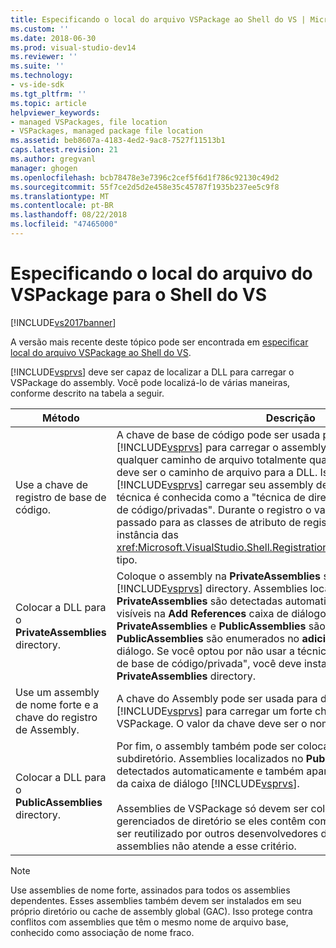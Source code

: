 ```yaml
---
title: Especificando o local do arquivo VSPackage ao Shell do VS | Microsoft Docs
ms.custom: ''
ms.date: 2018-06-30
ms.prod: visual-studio-dev14
ms.reviewer: ''
ms.suite: ''
ms.technology:
- vs-ide-sdk
ms.tgt_pltfrm: ''
ms.topic: article
helpviewer_keywords:
- managed VSPackages, file location
- VSPackages, managed package file location
ms.assetid: beb8607a-4183-4ed2-9ac8-7527f11513b1
caps.latest.revision: 21
ms.author: gregvanl
manager: ghogen
ms.openlocfilehash: bcb78478e3e7396c2cef5f6d1f786c92130c49d2
ms.sourcegitcommit: 55f7ce2d5d2e458e35c45787f1935b237ee5c9f8
ms.translationtype: MT
ms.contentlocale: pt-BR
ms.lasthandoff: 08/22/2018
ms.locfileid: "47465000"
---
```

# <a name="specifying-vspackage-file-location-to-the-vs-shell"></a>Especificando o local do arquivo do VSPackage para o Shell do VS
[!INCLUDE[vs2017banner](../../includes/vs2017banner.md)]

A versão mais recente deste tópico pode ser encontrada em [especificar local do arquivo VSPackage ao Shell do VS](https://docs.microsoft.com/visualstudio/extensibility/internals/specifying-vspackage-file-location-to-the-vs-shell).  
  
[!INCLUDE[vsprvs](../../includes/vsprvs-md.md)] deve ser capaz de localizar a DLL para carregar o VSPackage do assembly. Você pode localizá-lo de várias maneiras, conforme descrito na tabela a seguir.  
  
|Método|Descrição|  
|------------|-----------------|  
|Use a chave de registro de base de código.|A chave de base de código pode ser usada para direcionar [!INCLUDE[vsprvs](../../includes/vsprvs-md.md)] para carregar o assembly de VSPackage a partir de qualquer caminho de arquivo totalmente qualificado. O valor da chave deve ser o caminho de arquivo para a DLL. Isso é a melhor maneira de ter [!INCLUDE[vsprvs](../../includes/vsprvs-md.md)] carregar seu assembly de pacote. Às vezes, essa técnica é conhecida como a "técnica de diretório de instalação de base de código/privadas". Durante o registro o valor da Base de código é passado para as classes de atributo de registro por meio de uma instância das <xref:Microsoft.VisualStudio.Shell.RegistrationAttribute.RegistrationContext> tipo.|  
|Colocar a DLL para o **PrivateAssemblies** directory.|Coloque o assembly na **PrivateAssemblies** subdiretório do [!INCLUDE[vsprvs](../../includes/vsprvs-md.md)] directory. Assemblies localizados no **PrivateAssemblies** são detectadas automaticamente, mas não são visíveis na **Add References** caixa de diálogo. A diferença entre **PrivateAssemblies** e **PublicAssemblies** são que os assemblies no **PublicAssemblies** são enumerados no **adicionar referências**  caixa de diálogo. Se você optou por não usar a técnica de "diretório de instalação de base de código/privada", você deve instalar para o **PrivateAssemblies** directory.|  
|Use um assembly de nome forte e a chave do registro de Assembly.|A chave do Assembly pode ser usada para direcionar explicitamente [!INCLUDE[vsprvs](../../includes/vsprvs-md.md)] para carregar um forte chamado assembly VSPackage. O valor da chave deve ser o nome forte do assembly.|  
|Colocar a DLL para o **PublicAssemblies** directory.|Por fim, o assembly também pode ser colocado na **PublicAssemblies** subdiretório. Assemblies localizados no **PublicAssemblies** são detectados automaticamente e também aparecerão na **Add References** da caixa de diálogo [!INCLUDE[vsprvs](../../includes/vsprvs-md.md)].<br /><br /> Assemblies de VSPackage só devem ser colocados na **PublicAssemblies** gerenciados de diretório se eles contêm componentes que se destinam a ser reutilizado por outros desenvolvedores de VSPackage. A maioria dos assemblies não atende a esse critério.|  
  
> [!NOTE]
>  Use assemblies de nome forte, assinados para todos os assemblies dependentes. Esses assemblies também devem ser instalados em seu próprio diretório ou cache de assembly global (GAC). Isso protege contra conflitos com assemblies que têm o mesmo nome de arquivo base, conhecido como associação de nome fraco.


